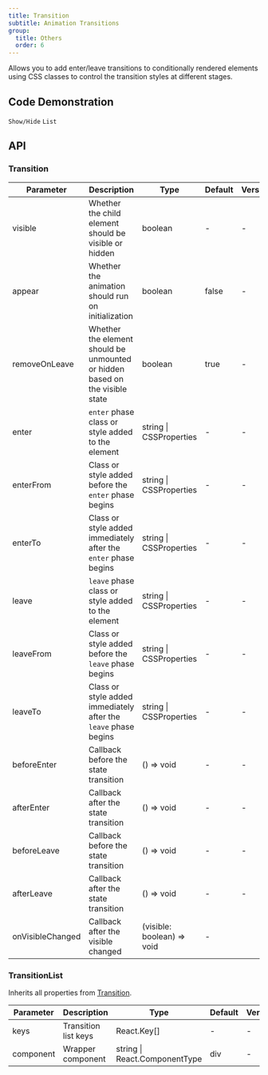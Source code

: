 ```yaml
---
title: Transition
subtitle: Animation Transitions
group:
  title: Others
  order: 6
---
```


Allows you to add enter/leave transitions to conditionally rendered elements using CSS classes to control the transition styles at different stages.

## Code Demonstration

<!-- prettier-ignore -->
<code src="./demo/basic.tsx">Show/Hide</code>
<code src="./demo/list.tsx">List</code>

## API

### Transition

| Parameter | Description | Type | Default | Version |
| --- | --- | --- | --- | --- |
| visible | Whether the child element should be visible or hidden | boolean | - | - |
| appear | Whether the animation should run on initialization | boolean | false | - |
| removeOnLeave | Whether the element should be unmounted or hidden based on the visible state | boolean | true | - |
| enter | `enter` phase class or style added to the element | string \| CSSProperties | - | - |
| enterFrom | Class or style added before the `enter` phase begins | string \| CSSProperties | - | - |
| enterTo | Class or style added immediately after the `enter` phase begins | string \| CSSProperties | - | - |
| leave | `leave` phase class or style added to the element | string \| CSSProperties | - | - |
| leaveFrom | Class or style added before the `leave` phase begins | string \| CSSProperties | - | - |
| leaveTo | Class or style added immediately after the `leave` phase begins | string \| CSSProperties | - | - |
| beforeEnter | Callback before the state transition | () => void | - | - |
| afterEnter | Callback after the state transition | () => void | - | - |
| beforeLeave | Callback before the state transition | () => void | - | - |
| afterLeave | Callback after the state transition | () => void | - | - |
| onVisibleChanged | Callback after the visible changed | (visible: boolean) => void | - |  |

### TransitionList

Inherits all properties from [Transition](#Transition).

| Parameter | Description          | Type                          | Default | Version |
| --------- | -------------------- | ----------------------------- | ------- | ------- |
| keys      | Transition list keys | React.Key[]                   | -       | -       |
| component | Wrapper component    | string \| React.ComponentType | div     | -       |
